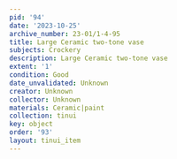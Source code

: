 ```yaml
---
pid: '94'
date: '2023-10-25'
archive_number: 23-01/1-4-95
title: Large Ceramic two-tone vase
subjects: Crockery
description: Large Ceramic two-tone vase
extent: '1'
condition: Good
date_unvalidated: Unknown
creator: Unknown
collector: Unknown
materials: Ceramic|paint
collection: tinui
key: object
order: '93'
layout: tinui_item
---
```

